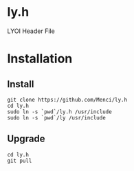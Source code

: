 # ly.h
LYOI Header File

# Installation
## Install
```
git clone https://github.com/Menci/ly.h
cd ly.h
sudo ln -s `pwd`/ly.h /usr/include
sudo ln -s `pwd`/ly /usr/include
```

## Upgrade
```
cd ly.h
git pull
```
